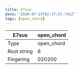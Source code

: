 ```yaml
---
title: E7sus
date: "2020-07-23T02:37:57.742Z"
tags: [open_chord]
---
```


|E7sus|open_chord|
|---|---|
|Type|open_chord|
|Root string|6|
|Fingering|020200|

